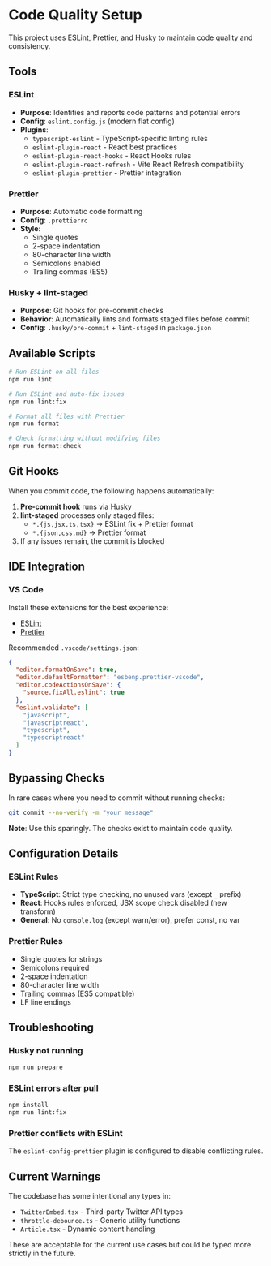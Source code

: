 # Code Quality Setup

This project uses ESLint, Prettier, and Husky to maintain code quality and consistency.

## Tools

### ESLint

- **Purpose**: Identifies and reports code patterns and potential errors
- **Config**: `eslint.config.js` (modern flat config)
- **Plugins**:
  - `typescript-eslint` - TypeScript-specific linting rules
  - `eslint-plugin-react` - React best practices
  - `eslint-plugin-react-hooks` - React Hooks rules
  - `eslint-plugin-react-refresh` - Vite React Refresh compatibility
  - `eslint-plugin-prettier` - Prettier integration

### Prettier

- **Purpose**: Automatic code formatting
- **Config**: `.prettierrc`
- **Style**:
  - Single quotes
  - 2-space indentation
  - 80-character line width
  - Semicolons enabled
  - Trailing commas (ES5)

### Husky + lint-staged

- **Purpose**: Git hooks for pre-commit checks
- **Behavior**: Automatically lints and formats staged files before commit
- **Config**: `.husky/pre-commit` + `lint-staged` in `package.json`

## Available Scripts

```bash
# Run ESLint on all files
npm run lint

# Run ESLint and auto-fix issues
npm run lint:fix

# Format all files with Prettier
npm run format

# Check formatting without modifying files
npm run format:check
```

## Git Hooks

When you commit code, the following happens automatically:

1. **Pre-commit hook** runs via Husky
2. **lint-staged** processes only staged files:
   - `*.{js,jsx,ts,tsx}` → ESLint fix + Prettier format
   - `*.{json,css,md}` → Prettier format
3. If any issues remain, the commit is blocked

## IDE Integration

### VS Code

Install these extensions for the best experience:

- [ESLint](https://marketplace.visualstudio.com/items?itemName=dbaeumer.vscode-eslint)
- [Prettier](https://marketplace.visualstudio.com/items?itemName=esbenp.prettier-vscode)

Recommended `.vscode/settings.json`:

```json
{
  "editor.formatOnSave": true,
  "editor.defaultFormatter": "esbenp.prettier-vscode",
  "editor.codeActionsOnSave": {
    "source.fixAll.eslint": true
  },
  "eslint.validate": [
    "javascript",
    "javascriptreact",
    "typescript",
    "typescriptreact"
  ]
}
```

## Bypassing Checks

In rare cases where you need to commit without running checks:

```bash
git commit --no-verify -m "your message"
```

**Note**: Use this sparingly. The checks exist to maintain code quality.

## Configuration Details

### ESLint Rules

- **TypeScript**: Strict type checking, no unused vars (except `_` prefix)
- **React**: Hooks rules enforced, JSX scope check disabled (new transform)
- **General**: No `console.log` (except warn/error), prefer const, no var

### Prettier Rules

- Single quotes for strings
- Semicolons required
- 2-space indentation
- 80-character line width
- Trailing commas (ES5 compatible)
- LF line endings

## Troubleshooting

### Husky not running

```bash
npm run prepare
```

### ESLint errors after pull

```bash
npm install
npm run lint:fix
```

### Prettier conflicts with ESLint

The `eslint-config-prettier` plugin is configured to disable conflicting rules.

## Current Warnings

The codebase has some intentional `any` types in:

- `TwitterEmbed.tsx` - Third-party Twitter API types
- `throttle-debounce.ts` - Generic utility functions
- `Article.tsx` - Dynamic content handling

These are acceptable for the current use cases but could be typed more strictly in the future.

